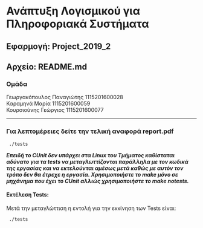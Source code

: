 # Ανάπτυξη Λογισμικού για Πληροφοριακά Συστήματα
## Εφαρμογή: Project_2019_2
## Αρχείο: README.md  
### Ομάδα
Γεωργακόπουλος Παναγιώτης 1115201600028\
Καραμηνά Μαρία            1115201600059\
Κουρσιούνης Γεώργιος      1115201600077
- - - -

### Για λεπτομέρειες δείτε την τελική αναφορά report.pdf

```
 ./tests
```
***Επειδή το CUnit δεν υπάρχει στα Linux του Τμήματος καθίσταται αδύνατο για τα tests να μεταγλωττίζονται παράλληλα με τον κωδικά της εργασίας και να εκτελούνται αμέσως μετά καθώς με αυτόν τον τρόπο δεν θα έτρεχε η εργασία. Χρησιμοποιήστε το make μόνο σε μηχάνημα που έχει το CUnit αλλιώς χρησιμοποιήστε το make notests.***

#### Εκτέλεση Tests:
Μετά την μεταγλώττιση η εντολή για την εκκίνηση των Tests είναι: 
```
 ./tests
```
